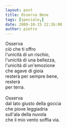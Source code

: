 ```yaml
---
layout: post
title: Osserva Bene
tags: [speciale,]
date: 2009-10-15 22:26:00
author: pietro
---
```

Osserva<br/>ciò che ti offro<br/>l'unicità di un rischio,<br/>l'unicità di una bellezza,<br/>l'unicità di un'emozione<br/>che agave di gioia<br/>resterà per sempre bene,<br/>resterà<br/>per terra.<br/><br/>Osserva<br/>dal lato giusto della goccia<br/>che piove leggiadria<br/>sull'ala della nuvola<br/>che il mio vento soffia via.
